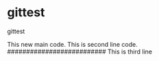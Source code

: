 # gittest

gittest

This new main code.
This is second line code.
##########################
This is third line
